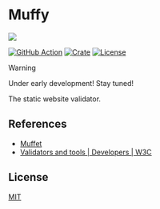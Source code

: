 # Muffy

![](https://raviqqe.s3.amazonaws.com/muffin/cute-icon-wide.png)

[![GitHub Action](https://img.shields.io/github/actions/workflow/status/raviqqe/muffy/test.yaml?branch=main&style=flat-square)](https://github.com/raviqqe/muffy/actions)
[![Crate](https://img.shields.io/crates/v/muffy.svg?style=flat-square)](https://crates.io/crates/muffy)
[![License](https://img.shields.io/github/license/raviqqe/muffy.svg?style=flat-square)](LICENSE)

> [!WARNING]
> Under early development! Stay tuned!

The static website validator.

## References

- [Muffet](https://github.com/raviqqe/muffet)
- [Validators and tools | Developers | W3C](https://www.w3.org/developers/tools/)

## License

[MIT](https://github.com/raviqqe/muffy/blob/main/LICENSE)
